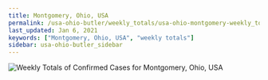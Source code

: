 ```yaml
---
title: Montgomery, Ohio, USA
permalink: /usa-ohio-butler/weekly_totals/usa-ohio-montgomery-weekly_totals.html
last_updated: Jan 6, 2021
keywords: ["Montgomery, Ohio, USA", "weekly totals"]
sidebar: usa-ohio-butler_sidebar
---
```


![Weekly Totals of Confirmed Cases for Montgomery, Ohio, USA](/covid_tracker/images/graphs/usa-ohio-montgomery-weekly_totals_graph.png)
